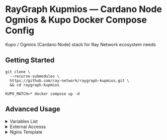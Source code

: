 # RayGraph Kupmios — Cardano Node Ogmios & Kupo Docker Compose Config

Kupo / Ogmios (Cardano Node) stack for Ray Network ecosystem needs

## Getting Started
``` console
git clone \
  --recurse-submodules \
  https://github.com/ray-network/raygraph-kupmios.git \
  && cd raygraph-kupmios
```
``` console
KUPO_MATCH=* docker compose up -d
```

## Advanced Usage
<details>
  <summary>Variables List</summary>

See `docker-compose.yml` for details.

```
NETWORK=

CARDANO_NODE_VERSION=
OGMIOS_VERSION=
OGMIOS_PORT=

KUPO_VERSION=
KUPO_PORT=
KUPO_SINCE=
KUPO_MATCH=
```

</details>

<details>
  <summary>External Accesss</summary>
  
By default, Ogmios and Kupo ports are bound to `127.0.0.1`, so these ports are not available outside the server. Replace `127.0.0.1:${OGMIOS_PORT:-1337}:1337` with `${OGMIOS_PORT:-1337}:1337` and `127.0.0.1:${KUPO_PORT:-1442}:1442` with `${KUPO_PORT:-1442}:1442` if you want to open ports for external access.
 
</details>

<details>
  <summary>Nginx Template</summary>
  
See `nginx.template` for details.
 
</details>


  
